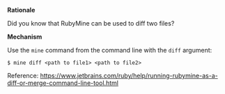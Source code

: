 **Rationale**

Did you know that RubyMine can be used to diff two files?

**Mechanism**

Use the ```mine``` command from the command line with the ```diff``` argument:

```
$ mine diff <path to file1> <path to file2> 
```

Reference: https://www.jetbrains.com/ruby/help/running-rubymine-as-a-diff-or-merge-command-line-tool.html
